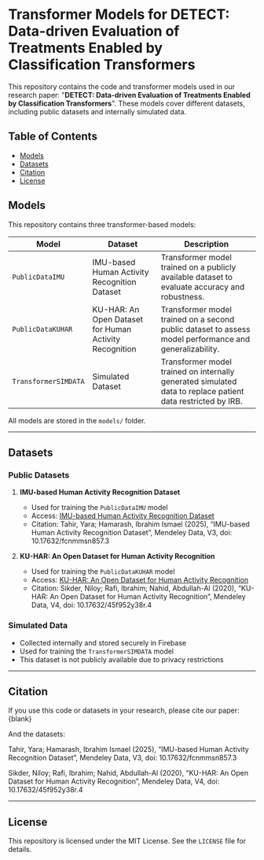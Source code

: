 # Transformer Models for DETECT: Data-driven Evaluation of Treatments Enabled by Classification Transformers

This repository contains the code and transformer models used in our research paper: "**DETECT: Data-driven Evaluation of Treatments Enabled by Classification Transformers**". These models cover different datasets, including public datasets and internally simulated data.

## Table of Contents

- [Models](#models)
- [Datasets](#datasets)
- [Citation](#citation)
- [License](#license)

## Models

This repository contains three transformer-based models:

| Model                | Dataset                                       | Description                                                                                 |
|----------------------|-----------------------------------------------|---------------------------------------------------------------------------------------------|
| `PublicDataIMU`      | IMU-based Human Activity Recognition Dataset | Transformer model trained on a publicly available dataset to evaluate accuracy and robustness. |
| `PublicDataKUHAR`    | KU-HAR: An Open Dataset for Human Activity Recognition | Transformer model trained on a second public dataset to assess model performance and generalizability. |
| `TransformerSIMDATA` | Simulated Dataset                             | Transformer model trained on internally generated simulated data to replace patient data restricted by IRB. |

All models are stored in the `models/` folder.

---

## Datasets

### Public Datasets

1. **IMU-based Human Activity Recognition Dataset**  
   - Used for training the `PublicDataIMU` model  
   - Access: [IMU-based Human Activity Recognition Dataset](https://data.mendeley.com/datasets/fcnmmsn857/3)  
   - Citation: Tahir, Yara; Hamarash, Ibrahim Ismael (2025), “IMU-based Human Activity Recognition Dataset”, Mendeley Data, V3, doi: 10.17632/fcnmmsn857.3  

2. **KU-HAR: An Open Dataset for Human Activity Recognition**  
   - Used for training the `PublicDataKUHAR` model  
   - Access: [KU-HAR: An Open Dataset for Human Activity Recognition](https://data.mendeley.com/datasets/45f952y38r/4)  
   - Citation: Sikder, Niloy; Rafi, Ibrahim; Nahid, Abdullah-Al (2020), “KU-HAR: An Open Dataset for Human Activity Recognition”, Mendeley Data, V4, doi: 10.17632/45f952y38r.4  

### Simulated Data

- Collected internally and stored securely in Firebase  
- Used for training the `TransformerSIMDATA` model  
- This dataset is not publicly available due to privacy restrictions  

---

## Citation

If you use this code or datasets in your research, please cite our paper:
{blank}

And the datasets: 

Tahir, Yara; Hamarash, Ibrahim Ismael (2025), “IMU-based Human Activity Recognition Dataset”, Mendeley Data, V3, doi: 10.17632/fcnmmsn857.3

Sikder, Niloy; Rafi, Ibrahim; Nahid, Abdullah-Al (2020), “KU-HAR: An Open Dataset for  Human Activity Recognition”, Mendeley Data, V4, doi: 10.17632/45f952y38r.4

---

## License

This repository is licensed under the MIT License. See the `LICENSE` file for details.